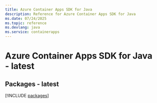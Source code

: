 ```yaml
---
title: Azure Container Apps SDK for Java
description: Reference for Azure Container Apps SDK for Java
ms.date: 07/24/2025
ms.topic: reference
ms.devlang: java
ms.service: containerapps
---
```

# Azure Container Apps SDK for Java - latest
## Packages - latest
[!INCLUDE [packages](container-apps-index.md)]